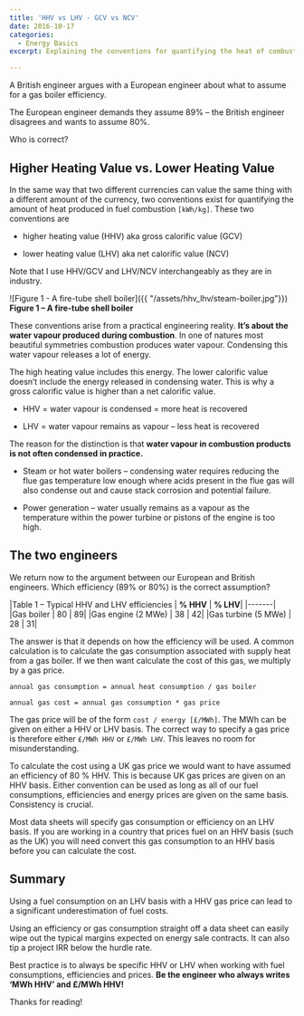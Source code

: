 ```yaml
---
title: 'HHV vs LHV - GCV vs NCV'
date: 2016-10-17
categories:
  - Energy Basics
excerpt: Explaining the conventions for quantifying the heat of combustion. 

---
```


A British engineer argues with a European engineer about what to assume for a gas boiler efficiency.

The European engineer demands they assume 89% –  the British engineer disagrees and wants to assume 80%.

Who is correct?

## Higher Heating Value vs. Lower Heating Value

In the same way that two different currencies can value the same thing with a different amount of the currency, two conventions exist for quantifying the amount of heat produced in fuel combustion `[kWh/kg]`.  These two conventions are

- higher heating value (HHV) aka gross calorific value (GCV)

- lower heating value (LHV) aka net calorific value (NCV)

Note that I use HHV/GCV and LHV/NCV interchangeably as they are in industry.

![Figure 1 - A fire-tube shell boiler]({{ "/assets/hhv_lhv/steam-boiler.jpg"}})
**Figure 1 – A fire-tube shell boiler**

These conventions arise from a practical engineering reality.  **It’s about the water vapour produced during combustion**.  In one of natures most beautiful symmetries combustion produces water vapour.  Condensing this water vapour releases a lot of energy.

The high heating value includes this energy.  The lower calorific value doesn’t include the energy released in condensing water.  This is why a gross calorific value is higher than a net calorific value.

- HHV = water vapour is condensed = more heat is recovered

- LHV = water vapour remains as vapour – less heat is recovered

The reason for the distinction is that **water vapour in combustion products is not often condensed in practice.**  

- Steam or hot water boilers – condensing water requires reducing the flue gas temperature low enough where acids present in the flue gas will also condense out and cause stack corrosion and potential failure.

- Power generation – water usually remains as a vapour as the temperature within the power turbine or pistons of the engine is too high.

## The two engineers

We return now to the argument between our European and British engineers.  Which efficiency (89% or 80%) is the correct assumption?

|Table 1 – Typical HHV and LHV efficiencies | **% HHV** | **% LHV**|
|-------|
|Gas boiler | 80 | 89|
|Gas engine (2 MWe) | 38	| 42|
|Gas turbine (5 MWe) | 28 | 31|

The answer is that it depends on how the efficiency will be used.  A common calculation is to calculate the gas consumption associated with supply heat from a gas boiler.  If we then want calculate the cost of this gas, we multiply by a gas price.  

```
annual gas consumption = annual heat consumption / gas boiler

annual gas cost = annual gas consumption * gas price
```

The gas price will be of the form `cost / energy [£/MWh]`.  The MWh can be given on either a HHV or LHV basis.  The correct way to specify a gas price is therefore either `£/MWh HHV` or `£/MWh LHV`.  This leaves no room for misunderstanding.

To calculate the cost using a UK gas price we would want to have assumed an efficiency of 80 % HHV.  This is because UK gas prices are given on an HHV basis.  Either convention can be used as long as all of our fuel consumptions, efficiencies and energy prices are given on the same basis.  Consistency is crucial.

Most data sheets will specify gas consumption or efficiency on an LHV basis.  If you are working in a country that prices fuel on an HHV basis (such as the UK) you will need convert this gas consumption to an HHV basis before you can calculate the cost.

## Summary

Using a fuel consumption on an LHV basis with a HHV gas price can lead to a significant underestimation of fuel costs.

Using an efficiency or gas consumption straight off a data sheet can easily wipe out the typical margins expected on energy sale contracts.  It can also tip a project IRR below the hurdle rate.

Best practice is to always be specific HHV or LHV when working with fuel consumptions, efficiencies and prices.  **Be the engineer who always writes ‘MWh HHV’ and £/MWh HHV!**

Thanks for reading!
